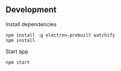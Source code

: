 ## Development

Install dependencies

```
npm install -g electron-prebuilt watchify
npm install
```

Start app

```
npm start
```
